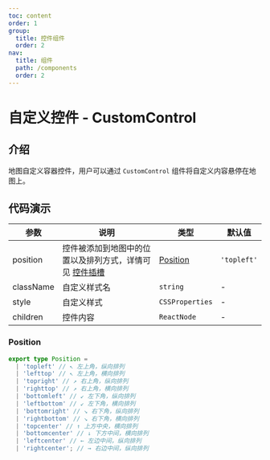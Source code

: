 ```yaml
---
toc: content
order: 1
group:
  title: 控件组件
  order: 2
nav:
  title: 组件
  path: /components
  order: 2
---
```


# 自定义控件 - CustomControl

## 介绍

地图自定义容器控件，用户可以通过 `CustomControl` 组件将自定义内容悬停在地图上。

## 代码演示

<code src="./demos/default.tsx"  defaultShowCode compact></code>

| 参数 | 说明 | 类型 | 默认值 |
| --- | --- | --- | --- |
| position | 控件被添加到地图中的位置以及排列方式，详情可见 [控件插槽](https://l7.antv.vision/zh/docs/api/component/control/control#插槽) | [Position](#position) | `'topleft'` |
| className | 自定义样式名 | `string` | - |
| style | 自定义样式 | `CSSProperties` | - |
| children | 控件内容 | `ReactNode` | - |

### Position

```ts
export type Position =
  | 'topleft' // ↖ 左上角，纵向排列
  | 'lefttop' // ↖ 左上角，横向排列
  | 'topright' // ↗ 右上角，纵向排列
  | 'righttop' // ↗ 右上角，横向排列
  | 'bottomleft' // ↙ 左下角，纵向排列
  | 'leftbottom' // ↙ 左下角，横向排列
  | 'bottomright' // ↘ 右下角，纵向排列
  | 'rightbottom' // ↘ 右下角，横向排列
  | 'topcenter' // ↑ 上方中央，横向排列
  | 'bottomcenter' // ↓ 下方中间，横向排列
  | 'leftcenter' // ← 左边中间，纵向排列
  | 'rightcenter'; // → 右边中间，纵向排列
```
